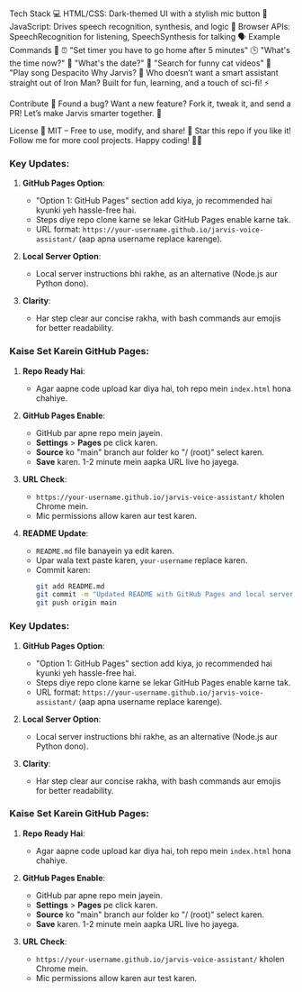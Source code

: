 Tech Stack 💻
HTML/CSS: Dark-themed UI with a stylish mic button 🎨
JavaScript: Drives speech recognition, synthesis, and logic 🧩
Browser APIs: SpeechRecognition for listening, SpeechSynthesis for talking 🗣️
Example Commands 🎉
⏰ "Set timer you have to go home after 5 minutes"
🕒 "What's the time now?"
📅 "What's the date?"
🎥 "Search for funny cat videos"
🎵 "Play song Despacito
Why Jarvis? 🤔
Who doesn’t want a smart assistant straight out of Iron Man? Built for fun, learning, and a touch of sci-fi! ⚡

Contribute 🌈
Found a bug? Want a new feature? Fork it, tweak it, and send a PR! Let’s make Jarvis smarter together. 🙌

License 📜
MIT – Free to use, modify, and share! 🎁
Star this repo if you like it! Follow me for more cool projects. Happy coding! 🚀✨

### Key Updates:
1. **GitHub Pages Option**:
   - "Option 1: GitHub Pages" section add kiya, jo recommended hai kyunki yeh hassle-free hai.
   - Steps diye repo clone karne se lekar GitHub Pages enable karne tak.
   - URL format: `https://your-username.github.io/jarvis-voice-assistant/` (aap apna username replace karenge).

2. **Local Server Option**:
   - Local server instructions bhi rakhe, as an alternative (Node.js aur Python dono).

3. **Clarity**:
   - Har step clear aur concise rakha, with bash commands aur emojis for better readability.

### Kaise Set Karein GitHub Pages:
1. **Repo Ready Hai**:
   - Agar aapne code upload kar diya hai, toh repo mein `index.html` hona chahiye.

2. **GitHub Pages Enable**:
   - GitHub par apne repo mein jayein.
   - **Settings** > **Pages** pe click karen.
   - **Source** ko "main" branch aur folder ko "/ (root)" select karen.
   - **Save** karen. 1-2 minute mein aapka URL live ho jayega.

3. **URL Check**:
   - `https://your-username.github.io/jarvis-voice-assistant/` kholen Chrome mein.
   - Mic permissions allow karen aur test karen.

4. **README Update**:
   - `README.md` file banayein ya edit karen.
   - Upar wala text paste karen, `your-username` replace karen.
   - Commit karen:
     ```bash
     git add README.md
     git commit -m "Updated README with GitHub Pages and local server instructions"
     git push origin main
### Key Updates:
1. **GitHub Pages Option**:
   - "Option 1: GitHub Pages" section add kiya, jo recommended hai kyunki yeh hassle-free hai.
   - Steps diye repo clone karne se lekar GitHub Pages enable karne tak.
   - URL format: `https://your-username.github.io/jarvis-voice-assistant/` (aap apna username replace karenge).

2. **Local Server Option**:
   - Local server instructions bhi rakhe, as an alternative (Node.js aur Python dono).

3. **Clarity**:
   - Har step clear aur concise rakha, with bash commands aur emojis for better readability.

### Kaise Set Karein GitHub Pages:
1. **Repo Ready Hai**:
   - Agar aapne code upload kar diya hai, toh repo mein `index.html` hona chahiye.

2. **GitHub Pages Enable**:
   - GitHub par apne repo mein jayein.
   - **Settings** > **Pages** pe click karen.
   - **Source** ko "main" branch aur folder ko "/ (root)" select karen.
   - **Save** karen. 1-2 minute mein aapka URL live ho jayega.

3. **URL Check**:
   - `https://your-username.github.io/jarvis-voice-assistant/` kholen Chrome mein.
   - Mic permissions allow karen aur test karen.

